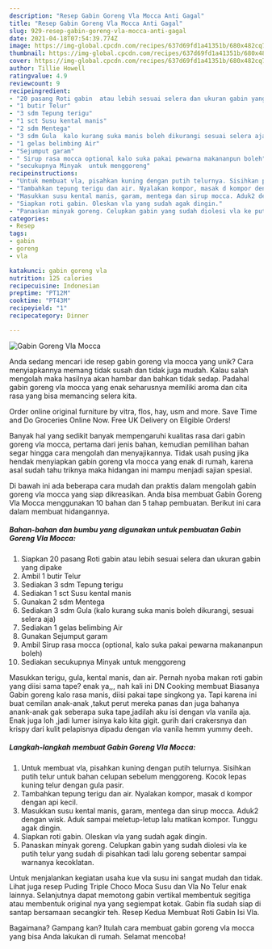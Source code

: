 ```yaml
---
description: "Resep Gabin Goreng Vla Mocca Anti Gagal"
title: "Resep Gabin Goreng Vla Mocca Anti Gagal"
slug: 929-resep-gabin-goreng-vla-mocca-anti-gagal
date: 2021-04-18T07:54:39.774Z
image: https://img-global.cpcdn.com/recipes/637d69fd1a41351b/680x482cq70/gabin-goreng-vla-mocca-foto-resep-utama.jpg
thumbnail: https://img-global.cpcdn.com/recipes/637d69fd1a41351b/680x482cq70/gabin-goreng-vla-mocca-foto-resep-utama.jpg
cover: https://img-global.cpcdn.com/recipes/637d69fd1a41351b/680x482cq70/gabin-goreng-vla-mocca-foto-resep-utama.jpg
author: Tillie Howell
ratingvalue: 4.9
reviewcount: 9
recipeingredient:
- "20 pasang Roti gabin  atau lebih sesuai selera dan ukuran gabin yang dipake"
- "1 butir Telur"
- "3 sdm Tepung terigu"
- "1 sct Susu kental manis"
- "2 sdm Mentega"
- "3 sdm Gula  kalo kurang suka manis boleh dikurangi sesuai selera aja"
- "1 gelas belimbing Air"
- "Sejumput garam"
- " Sirup rasa mocca optional kalo suka pakai pewarna makananpun boleh"
- "secukupnya Minyak  untuk menggoreng"
recipeinstructions:
- "Untuk membuat vla, pisahkan kuning dengan putih telurnya. Sisihkan putih telur untuk bahan celupan sebelum menggoreng. Kocok lepas kuning telur dengan gula pasir."
- "Tambahkan tepung terigu dan air. Nyalakan kompor, masak d kompor dengan api kecil."
- "Masukkan susu kental manis, garam, mentega dan sirup mocca. Aduk2 dengan wisk. Aduk sampai meletup-letup lalu matikan kompor. Tunggu agak dingin."
- "Siapkan roti gabin. Oleskan vla yang sudah agak dingin."
- "Panaskan minyak goreng. Celupkan gabin yang sudah diolesi vla ke putih telur yang sudah di pisahkan tadi lalu goreng sebentar sampai warnanya kecoklatan."
categories:
- Resep
tags:
- gabin
- goreng
- vla

katakunci: gabin goreng vla 
nutrition: 125 calories
recipecuisine: Indonesian
preptime: "PT12M"
cooktime: "PT43M"
recipeyield: "1"
recipecategory: Dinner

---
```



![Gabin Goreng Vla Mocca](https://img-global.cpcdn.com/recipes/637d69fd1a41351b/680x482cq70/gabin-goreng-vla-mocca-foto-resep-utama.jpg)

Anda sedang mencari ide resep gabin goreng vla mocca yang unik? Cara menyiapkannya memang tidak susah dan tidak juga mudah. Kalau salah mengolah maka hasilnya akan hambar dan bahkan tidak sedap. Padahal gabin goreng vla mocca yang enak seharusnya memiliki aroma dan cita rasa yang bisa memancing selera kita.

Order online original furniture by vitra, flos, hay, usm and more. Save Time and Do Groceries Online Now. Free UK Delivery on Eligible Orders!

Banyak hal yang sedikit banyak mempengaruhi kualitas rasa dari gabin goreng vla mocca, pertama dari jenis bahan, kemudian pemilihan bahan segar hingga cara mengolah dan menyajikannya. Tidak usah pusing jika hendak menyiapkan gabin goreng vla mocca yang enak di rumah, karena asal sudah tahu triknya maka hidangan ini mampu menjadi sajian spesial.


Di bawah ini ada beberapa cara mudah dan praktis dalam mengolah gabin goreng vla mocca yang siap dikreasikan. Anda bisa membuat Gabin Goreng Vla Mocca menggunakan 10 bahan dan 5 tahap pembuatan. Berikut ini cara dalam membuat hidangannya.

<!--inarticleads1-->

##### Bahan-bahan dan bumbu yang digunakan untuk pembuatan Gabin Goreng Vla Mocca:

1. Siapkan 20 pasang Roti gabin  atau lebih sesuai selera dan ukuran gabin yang dipake
1. Ambil 1 butir Telur
1. Sediakan 3 sdm Tepung terigu
1. Sediakan 1 sct Susu kental manis
1. Gunakan 2 sdm Mentega
1. Sediakan 3 sdm Gula  (kalo kurang suka manis boleh dikurangi, sesuai selera aja)
1. Sediakan 1 gelas belimbing Air
1. Gunakan Sejumput garam
1. Ambil  Sirup rasa mocca (optional, kalo suka pakai pewarna makananpun boleh)
1. Sediakan secukupnya Minyak  untuk menggoreng


Masukkan terigu, gula, kental manis, dan air. Pernah nyoba makan roti gabin yang diisi sama tape? enak ya,,, nah kali ini DN Cooking membuat Biasanya Gabin goreng kalo rasa manis, diisi pakai tape singkong ya. Tapi karena ini buat cemilan anak-anak ,takut perut mereka panas dan juga bahanya anank-anak gak seberapa suka tape,jadilah aku isi dengan vla vanila aja. Enak juga loh ,jadi lumer isinya kalo kita gigit. gurih dari crakersnya dan krispy dari kulit pelapisnya dipadu dengan vla vanila hemm yummy deeh. 

<!--inarticleads2-->

##### Langkah-langkah membuat Gabin Goreng Vla Mocca:

1. Untuk membuat vla, pisahkan kuning dengan putih telurnya. Sisihkan putih telur untuk bahan celupan sebelum menggoreng. Kocok lepas kuning telur dengan gula pasir.
1. Tambahkan tepung terigu dan air. Nyalakan kompor, masak d kompor dengan api kecil.
1. Masukkan susu kental manis, garam, mentega dan sirup mocca. Aduk2 dengan wisk. Aduk sampai meletup-letup lalu matikan kompor. Tunggu agak dingin.
1. Siapkan roti gabin. Oleskan vla yang sudah agak dingin.
1. Panaskan minyak goreng. Celupkan gabin yang sudah diolesi vla ke putih telur yang sudah di pisahkan tadi lalu goreng sebentar sampai warnanya kecoklatan.


Untuk menjalankan kegiatan usaha kue vla susu ini sangat mudah dan tidak. Lihat juga resep Puding Triple Choco Moca Susu dan Vla No Telur enak lainnya. Selanjutnya dapat memotong gabin vertikal membentuk segitiga atau membentuk original nya yang segiempat kotak. Gabin fla sudah siap di santap bersamaan secangkir teh. Resep Kedua Membuat Roti Gabin Isi Vla. 

Bagaimana? Gampang kan? Itulah cara membuat gabin goreng vla mocca yang bisa Anda lakukan di rumah. Selamat mencoba!
